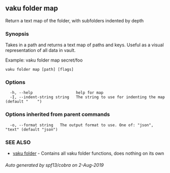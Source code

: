 ## vaku folder map

Return a text map of the folder, with subfolders indented by depth

### Synopsis

Takes in a path and returns a text map of paths and keys. Useful as a visual representation
of all data in vault.

Example:
  vaku folder map secret/foo

```
vaku folder map [path] [flags]
```

### Options

```
  -h, --help                   help for map
  -I, --indent-string string   The string to use for indenting the map (default "    ")
```

### Options inherited from parent commands

```
  -o, --format string   The output format to use. One of: "json", "text" (default "json")
```

### SEE ALSO

* [vaku folder](vaku_folder.md)	 - Contains all vaku folder functions, does nothing on its own

###### Auto generated by spf13/cobra on 2-Aug-2019
